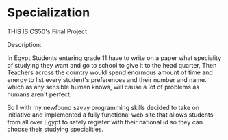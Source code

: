 # Specialization

THIS IS CS50's Final Project

Description:

In Egypt Students entering grade 11 have to write on a paper what speciality of studying they want and go to school to give it to the head quarter,
Then Teachers across the country would spend enormous amount of time and energy to list every student's preferences and their number and name.
which as any sensible human knows, will cause a lot of problems as humans aren't perfect.

So I with my newfound savvy programming skills decided to take on initiative and implemented a fully functional web site that allows students from all over Egypt to safely
register with their national id so they can choose their studying specialities.

